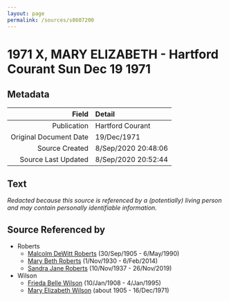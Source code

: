 ```yaml
---
layout: page
permalink: /sources/s8607200
---
```


# 1971 X, MARY ELIZABETH - Hartford Courant Sun Dec 19 1971

## Metadata

Field | Detail
---:|:---
Publication | Hartford Courant
Original Document Date | 19/Dec/1971
Source Created | 8/Sep/2020 20:48:06
Source Last Updated | 8/Sep/2020 20:52:44

## Text

_Redacted because this source is referenced by a (potentially) living person and may contain personally identifiable information._

## Source Referenced by

* Roberts
  * [Malcolm DeWitt Roberts](../people/@21721539@-malcolm-dewitt-roberts-b1905-9-30-d1990-5-6.md) (30/Sep/1905 - 6/May/1990)
  * [Mary Beth Roberts](../people/@44331192@-mary-beth-roberts-b1930-11-1-d2014-2-6.md) (1/Nov/1930 - 6/Feb/2014)
  * [Sandra Jane Roberts](../people/@40000604@-sandra-jane-roberts-b1937-11-10-d2019-11-26.md) (10/Nov/1937 - 26/Nov/2019)
* Wilson
  * [Frieda Belle Wilson](../people/@66883950@-frieda-belle-wilson-b1908-1-10-d1995-1-4.md) (10/Jan/1908 - 4/Jan/1995)
  * [Mary Elizabeth Wilson](../people/@99819804@-mary-elizabeth-wilson-b1905-d1971-12-16.md) (about 1905 - 16/Dec/1971)
